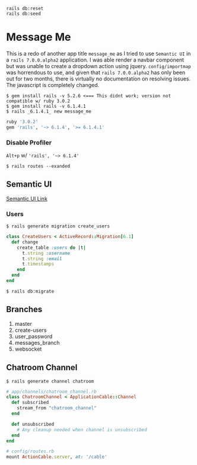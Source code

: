 ```
rails db:reset
rails db:seed
```
# Message Me

This is a redo of another app title `message_me` as I tried to use `Semantic UI` in a `rails 7.0.0.alpha2` application. I was able render a navbar component but was unable to create a dropdown action using jquery. `config/importmap` was horrendous to use, and given that `rails 7.0.0.alpha2` has only been out for two months, there is virtually no documentation on resolving issues. The javascript is completely changed.

```
$ gem install rails -v 5.2.6 <=== This didnt work; version not compatible w/ ruby 3.0.2
$ gem install rails -v 6.1.4.1
$ rails _6.1.4.1_ new message_me 
```

```rb
ruby '3.0.2'
gem 'rails', '~> 6.1.4', '>= 6.1.4.1'
```

### Disable Profiler
`Alt+p` w/ `'rails', '~> 6.1.4' `

```
$ rails routes --exanded
```

## Semantic UI
[Semantic UI Link](https://github.com/doabit/semantic-ui-sass)

### Users
```
$ rails generate migration create_users
```

```rb
class CreateUsers < ActiveRecord::Migration[6.1]
  def change
    create_table :users do |t|
      t.string :username
      t.string :email
      t.timestamps
    end
  end
end
```

```
$ rails db:migrate
```

## Branches
1. master
2. create-users
3. user_password
4. messages_branch
5. websocket
  
## Chatroom Channel
```
$ rails generate channel chatroom
```
```rb
# app/channels/chatroom_channel.rb
class ChatroomChannel < ApplicationCable::Channel
  def subscribed
    stream_from "chatroom_channel"
  end

  def unsubscribed
    # Any cleanup needed when channel is unsubscribed
  end
end
```
```rb
# config/routes.rb
mount ActionCable.server, at: '/cable'
```
